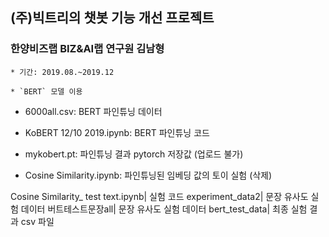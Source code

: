 ## (주)빅트리의 챗봇 기능 개선 프로젝트

### 한양비즈랩 BIZ&AI랩 연구원 김남형
~~~
* 기간: 2019.08.~2019.12

* `BERT` 모델 이용
~~~

* 6000all.csv: BERT 파인튜닝 데이터
* KoBERT 12/10 2019.ipynb: BERT 파인튜닝 코드

* mykobert.pt: 파인튜닝 결과 pytorch 저장값 (업로드 불가)
* Cosine Similarity.ipynb: 파인튜닝된 임베딩 값의 토이 실험 (삭제)

Cosine Similarity_ test text.ipynb| 실험 코드
experiment_data2| 문장 유사도 실험 데이터
버트테스트문장all| 문장 유사도 실험 데이터
bert_test_data| 최종 실험 결과 csv 파일

